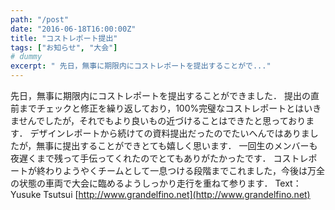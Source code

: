 ```yaml
---
path: "/post"
date: "2016-06-18T16:00:00Z"
title: "コストレポート提出"
tags: ["お知らせ", "大会"]
# dummy
excerpt: " 先日，無事に期限内にコストレポートを提出することがで..."
---
```


[](18-1.jpg) 先日，無事に期限内にコストレポートを提出することができました． 提出の直前までチェックと修正を繰り返しており，100%完璧なコストレポートとはいきませんでしたが，それでもより良いもの近づけることはできたと思っております． デザインレポートから続けての資料提出だったのでたいへんではありましたが，無事に提出することができとても嬉しく思います． 一回生のメンバーも夜遅くまで残って手伝ってくれたのでとてもありがたかったです． コストレポートが終わりようやくチームとして一息つける段階までこれました，今後は万全の状態の車両で大会に臨めるようしっかり走行を重ねて参ります． Text：Yusuke Tsutsui [http://www.grandelfino.net](http://www.grandelfino.net)